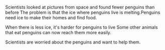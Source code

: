 <p>Scientists looked at pictures from space and found fewer penguins than before The problem is that the ice where penguins live is melting.Penguins need ice to make their homes and find food.</p>
<p>When there is less ice, it's harder for penguins to live Some other animals that eat penguins can now reach them more easily.</p>
<p>Scientists are worried about the penguins and want to help them.</p>